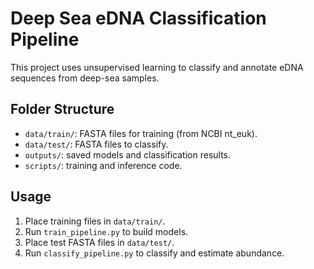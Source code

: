 # Deep Sea eDNA Classification Pipeline

This project uses unsupervised learning to classify and annotate eDNA sequences from deep-sea samples.

## Folder Structure
- `data/train/`: FASTA files for training (from NCBI nt_euk).
- `data/test/`: FASTA files to classify.
- `outputs/`: saved models and classification results.
- `scripts/`: training and inference code.

## Usage
1. Place training files in `data/train/`.
2. Run `train_pipeline.py` to build models.
3. Place test FASTA files in `data/test/`.
4. Run `classify_pipeline.py` to classify and estimate abundance.
